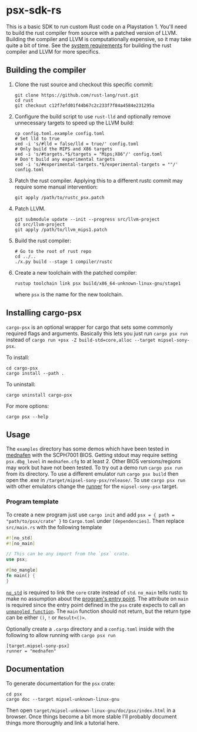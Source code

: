 # psx-sdk-rs

This is a basic SDK to run custom Rust code on a Playstation 1. You'll need to
build the rust compiler from source with a patched version of LLVM. Building the
compiler and LLVM is computationally expensive, so it may take quite a bit of
time. See the [system requirements](https://rustc-dev-guide.rust-lang.org/getting-started.html#system-requirements)
for building the rust compiler and LLVM for more specifics.

## Building the compiler

1. Clone the rust source and checkout this specific commit:

    ```
    git clone https://github.com/rust-lang/rust.git
    cd rust
    git checkout c12f7efd01f44b67c2c233f7f84a4584e231295a
    ```

2. Configure the build script to use `rust-lld` and optionally remove unnecessary targets to speed up the LLVM build:

    ```
    cp config.toml.example config.toml
    # Set lld to true
    sed -i 's/#lld = false/lld = true/' config.toml
    # Only build the MIPS and X86 targets
    sed -i 's/#targets.*$/targets = "Mips;X86"/' config.toml
    # Don't build any experimental targets
    sed -i 's/#experimental-targets.*$/experimental-targets = ""/' config.toml
    ```

3. Patch the rust compiler. Applying this to a different rustc commit may require some manual intervention:

    ```
    git apply /path/to/rustc_psx.patch
    ```

4. Patch LLVM.

    ```
    git submodule update --init --progress src/llvm-project
    cd src/llvm-project
    git apply /path/to/llvm_mips1.patch
    ```

5. Build the rust compiler:

    ```
    # Go to the root of rust repo
    cd ../..
    ./x.py build --stage 1 compiler/rustc
    ```

6. Create a new toolchain with the patched compiler:

    ```
    rustup toolchain link psx build/x86_64-unknown-linux-gnu/stage1
    ```

    where `psx` is the name for the new toolchain.

## Installing cargo-psx

`cargo-psx` is an optional wrapper for cargo that sets some commonly required
flags and arguments. Basically this lets you just run `cargo psx run` instead of
`cargo run +psx -Z build-std=core,alloc --target mipsel-sony-psx`.

To install:

```
cd cargo-psx
cargo install --path .
```

To uninstall:

```
cargo uninstall cargo-psx
```

For more options:

```
cargo psx --help
```
    
## Usage

The `examples` directory has some demos which have been tested in
[mednafen](https://mednafen.github.io/) with the SCPH7001 BIOS. Getting stdout
may require setting `psx.dbg_level` in `mednafen.cfg` to at least 2. Other BIOS
versions/regions may work but have not been tested. To try out a demo run `cargo
psx run` from its directory. To use a different emulator run `cargo psx build`
then open the .exe in `/target/mipsel-sony-psx/release/`. To use `cargo psx run`
with other emulators change the
[runner](https://doc.rust-lang.org/cargo/reference/config.html#target) for the
`mipsel-sony-psx` target.

### Program template

To create a new program just use `cargo init` and add `psx = { path =
"path/to/psx/crate" }` to `Cargo.toml` under `[dependencies]`. Then replace
`src/main.rs` with the following template

```rust
#![no_std]
#![no_main]

// This can be any import from the `psx` crate.
use psx;

#[no_mangle]
fn main() {
}
```

[`no_std`](https://docs.rust-embedded.org/embedonomicon/smallest-no-std.html#what-does-no_std-mean)
is required to link the `core` crate instead of `std`. `no_main` tells rustc to
make no assumption about the [program's entry
point](https://docs.rust-embedded.org/embedonomicon/smallest-no-std.html#the-code).
The attribute on `main` is required since the entry point defined in the `psx`
crate expects to call an [`unmangled
function`](https://docs.rust-embedded.org/book/interoperability/rust-with-c.html#no_mangle).
The `main` function should not return, but the return type can be either `()`,
`!` or `Result<()>`.

Optionally create a `.cargo` directory and a `config.toml` inside with the
following to allow running with `cargo psx run`

```
[target.mipsel-sony-psx]
runner = "mednafen"
```

## Documentation

To generate documentation for the `psx` crate:

```
cd psx
cargo doc --target mipsel-unknown-linux-gnu
```

Then open `target/mipsel-unknown-linux-gnu/doc/psx/index.html` in a browser.
Once things become a bit more stable I'll probably document things more
thoroughly and link a tutorial here.
